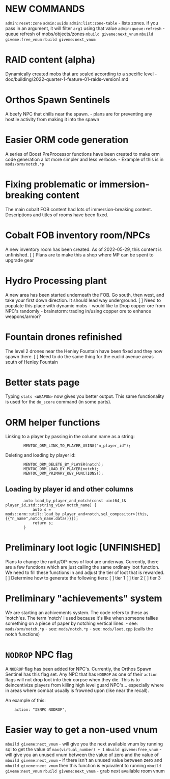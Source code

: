 
# NEW COMMANDS
`admin:reset:zone`
`admin:uuids`
`admin:list:zone-table`
	- lists zones. if you pass in an argument, it will filter `arg1` using that value
`admin:queue:refresh`
	- queue refresh of mobs/objects/zones
`mbuild giveme:next_vnum`
`mbuild giveme:free_vnum`
`rbuild giveme:next_vnum`

# RAID content (alpha)
Dynamically created mobs that are scaled according to a specific level
	- doc/building/2022-quarter-1-feature-01-raids-version1.md

# Orthos Spawn Sentinels
A beefy NPC that chills near the spawn.
	- plans are for preventing any hostile activity from making it into the spawn

# Easier ORM code generation
A series of Boost PreProcessor functions have been created to make orm code generation
a lot more simpler and less verbose.
	- Example of this is in `mods/orm/notch.*p`

# Fixing problematic or immersion-breaking content
The main cobalt FOB content had lots of immersion-breaking content. Descriptions and
titles of rooms have been fixed. 

# Cobalt FOB inventory room/NPCs
A new inventory room has been created. As of 2022-05-29, this content is unfinished.
	[ ] Plans are to make this a shop where MP can be spent to upgrade gear

# Hydro Processing plant
A new area has been started underneath the FOB. Go south, then west, and take your first
down direction. It should lead way underground.
	[ ] Need to populate this place with dynamic mobs
	- would like to Drop copper ore from NPC's randomly
		- brainstorm: trading in/using copper ore to enhance weapons/armor?
	
# Fountain drones refinished
The level 2 drones near the Henley Fountain have been fixed and they now spawn there.
	[ ] Need to do the same thing for the euclid avenue areas south of Henley Fountain

# Better stats page
Typing `stats <WEAPON>` now gives you better output.
This same functionality is used for the `do_score` command (in some parts).

# ORM helper functions
Linking to a player by passing in the column name as a string:
```
		MENTOC_ORM_LINK_TO_PLAYER_USING("n_player_id");
```

Deleting and loading by player id:
```
		MENTOC_ORM_DELETE_BY_PLAYER(notch);
		MENTOC_ORM_LOAD_BY_PLAYER(notch);
		MENTOC_ORM_PRIMARY_KEY_FUNCTIONS();
```

## Loading by player id and other columns
```
		auto load_by_player_and_notch(const uint64_t& player_id,std::string_view notch_name) {
			auto s = mods::orm::util::load_by_player_and<notch,sql_compositor>(this, {{"n_name",notch_name.data()}});
			return s;
		}
```

# Preliminary loot logic [UNFINISHED]
Plans to change the rarity/OP-ness of loot are underway. Currently, there are a few functions which are just
calling the same ordinary loot function. We need to fill these functions in and adjust the tier of loot that
is rewarded.
	[ ] Determine how to generate the following tiers:
		[ ] tier 1
		[ ] tier 2
		[ ] tier 3

# Preliminary "achievements" system
We are starting an achivements system. The code refers to these as 'notch'es. The term 'notch' i used because
it's like when someone tallies something on a piece of paper by notching vertical lines. 
	- see: `mods/orm/notch.*p`
	- see: `mods/notch.*p`
	- see: `mods/loot.cpp` (calls the notch functions)

# `NODROP` NPC flag
A `NODROP` flag has been added for NPC's. Currently, the Orthos Spawn Sentinel has this flag set. Any NPC
that has `NODROP` as one of their `action` flags will not drop loot into their corpse when they die.
This is to deincentivize players from killing high level guard NPC's... especially where in areas where
combat usually is frowned upon (like near the recall).

An example of this:
```
	action: "ISNPC NODROP",
```

# Easier way to get a non-used vnum
`mbuild giveme:next_vnum`
	- will give you the next available vnum by running sql to get the value of `max(virtual_number) + 1`
`mbuild giveme:free_vnum`
	- will give you an unused vnum between the value of zero and the value of `mbuild giveme:next_vnum`
		- if there isn't an unused value between zero and `mbuild giveme:next_vnum` then this function is
		equivalent to running `mbuild giveme:next_vnum`
`rbuild giveme:next_vnum`
	- grab next available room vnum
